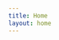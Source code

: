 ```yaml
---
title: Home
layout: home
---
```


<script setup>
import Hero from './components/Hero.vue'
</script>

<Hero />
